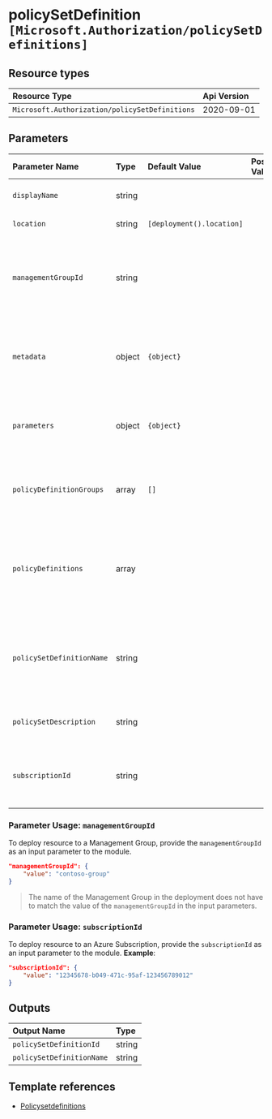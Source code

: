 # policySetDefinition `[Microsoft.Authorization/policySetDefinitions]`

## Resource types
| Resource Type | Api Version |
| :-- | :-- |
| `Microsoft.Authorization/policySetDefinitions` | 2020-09-01 |

## Parameters
| Parameter Name | Type | Default Value | Possible Values | Description |
| :-- | :-- | :-- | :-- | :-- |
| `displayName` | string |  |  | Optional. The display name of the Set Definition (Initiative) |
| `location` | string | `[deployment().location]` |  | Optional. Location for all resources. |
| `managementGroupId` | string |  |  | Optional. The ID of the Management Group (Scope). Cannot be used with subscriptionId and does not support tenant level deployment (i.e. '/') |
| `metadata` | object | `{object}` |  | Optional. The Set Definition (Initiative) metadata. Metadata is an open ended object and is typically a collection of key value pairs. |
| `parameters` | object | `{object}` |  | Optional. The Set Definition (Initiative) parameters that can be used in policy definition references. |
| `policyDefinitionGroups` | array | `[]` |  | Optional. The metadata describing groups of policy definition references within the Policy Set Definition (Initiative). |
| `policyDefinitions` | array |  |  | Required. The array of Policy definitions object to include for this policy set. Each object must include the Policy definition ID, and optionally other properties like parameters |
| `policySetDefinitionName` | string |  |  | Required. Specifies the name of the policy Set Definition (Initiative). Space characters will be replaced by (-) and converted to lowercase |
| `policySetDescription` | string |  |  | Optional. The Description name of the Set Definition (Initiative) |
| `subscriptionId` | string |  |  | Optional. The ID of the Azure Subscription (Scope). Cannot be used with managementGroupId |

### Parameter Usage: `managementGroupId`

To deploy resource to a Management Group, provide the `managementGroupId` as an input parameter to the module.

```json
"managementGroupId": {
	"value": "contoso-group"
}
```

> The name of the Management Group in the deployment does not have to match the value of the `managementGroupId` in the input parameters.

### Parameter Usage: `subscriptionId`

To deploy resource to an Azure Subscription, provide the `subscriptionId` as an input parameter to the module. **Example**:

```json
"subscriptionId": {
	"value": "12345678-b049-471c-95af-123456789012"
}
```

## Outputs
| Output Name | Type |
| :-- | :-- |
| `policySetDefinitionId` | string |
| `policySetDefinitionName` | string |

## Template references
- [Policysetdefinitions](https://docs.microsoft.com/en-us/azure/templates/Microsoft.Authorization/2020-09-01/policySetDefinitions)
